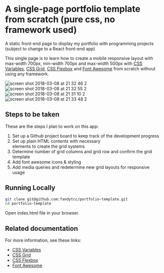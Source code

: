 # A single-page portfolio template from scratch (pure css, no framework used)

A static front-end page to display my portfolio with programming projects (subject to change to a React front-end app)

This single page is to learn how to create a mobile responsive layout with max-width 700px, min-width 700px and max-width 500px with [CSS Variables](https://developer.mozilla.org/en-US/docs/Web/CSS/Using_CSS_variables), [CSS Grid](https://developer.mozilla.org/en-US/docs/Web/CSS/CSS_Grid_Layout), [CSS Flexbox](https://developer.mozilla.org/en-US/docs/Web/CSS/CSS_Flexible_Box_Layout/Basic_Concepts_of_Flexbox) and [Font Awesome](https://fontawesome.com/) from scratch without using any framework.

![screen shot 2018-03-08 at 21 32 46 2](https://user-images.githubusercontent.com/32798242/37175331-7bde0c00-2319-11e8-9763-ed935a3c4afc.png)
![screen shot 2018-03-08 at 21 32 55 2](https://user-images.githubusercontent.com/32798242/37175348-8bc17440-2319-11e8-9f87-5a0fdb468b83.png)
![screen shot 2018-03-08 at 21 31 10 2](https://user-images.githubusercontent.com/32798242/37175437-dbeb9a86-2319-11e8-86b4-f419f4dcf74a.png)
![screen shot 2018-03-08 at 21 33 48 2](https://user-images.githubusercontent.com/32798242/37175340-84c4b56c-2319-11e8-92ad-1028ae748967.png)

## Steps to be taken
These are the steps I plan to work on this app:
1. Set up a Github project board to keep track of the development progress
2. Set up plain HTML contents with necessary <div> elements to create the grid systems
3. Determine number of grid columns and grid row and confirm the grid template
4. Add font awesome icons & styling
5. Add media queries and redetermine new grid layouts for responsive usage

## Running Locally

```bash
git clone git@github.com:fandytcc/portfolio-template.git
cd portfolio-template
```
Open index.html file in your browser.

## Related documentation
For more information, see these links:

* [CSS Variables](https://developer.mozilla.org/en-US/docs/Web/CSS/Using_CSS_variables)
* [CSS Grid](https://developer.mozilla.org/en-US/docs/Web/CSS/CSS_Grid_Layout)
* [CSS Flexbox](https://developer.mozilla.org/en-US/docs/Web/CSS/CSS_Flexible_Box_Layout/Basic_Concepts_of_Flexbox)
* [Font Awesome](https://fontawesome.com/)
